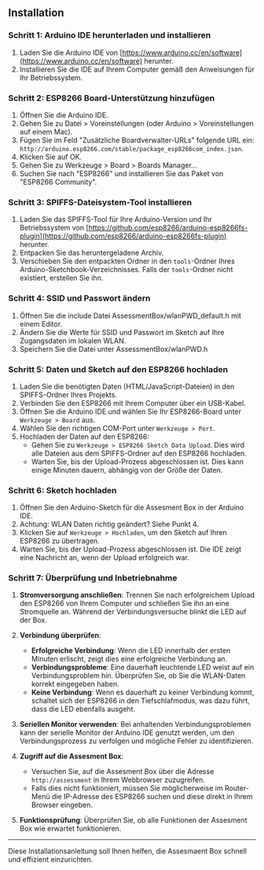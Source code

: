 ## Installation

### Schritt 1: Arduino IDE herunterladen und installieren
1. Laden Sie die Arduino IDE von [https://www.arduino.cc/en/software](https://www.arduino.cc/en/software) herunter.
2. Installieren Sie die IDE auf Ihrem Computer gemäß den Anweisungen für Ihr Betriebssystem.

### Schritt 2: ESP8266 Board-Unterstützung hinzufügen
1. Öffnen Sie die Arduino IDE.
2. Gehen Sie zu Datei > Voreinstellungen (oder Arduino > Voreinstellungen auf einem Mac).
3. Fügen Sie im Feld "Zusätzliche Boardverwalter-URLs" folgende URL ein: `http://arduino.esp8266.com/stable/package_esp8266com_index.json`.
4. Klicken Sie auf OK.
5. Gehen Sie zu Werkzeuge > Board > Boards Manager...
6. Suchen Sie nach "ESP8266" und installieren Sie das Paket von "ESP8266 Community".

### Schritt 3: SPIFFS-Dateisystem-Tool installieren
1. Laden Sie das SPIFFS-Tool für Ihre Arduino-Version und Ihr Betriebssystem von [https://github.com/esp8266/arduino-esp8266fs-plugin](https://github.com/esp8266/arduino-esp8266fs-plugin) herunter.
2. Entpacken Sie das heruntergeladene Archiv.
3. Verschieben Sie den entpackten Ordner in den `tools`-Ordner Ihres Arduino-Sketchbook-Verzeichnisses. Falls der `tools`-Ordner nicht existiert, erstellen Sie ihn.

### Schritt 4: SSID und Passwort ändern
1. Öffnen Sie die include Datei AssessmentBox/wlanPWD_default.h mit einem Editor.
2. Ändern Sie die Werte für SSID und Passwort im Sketch auf Ihre Zugangsdaten im lokalen WLAN.
3. Speichern Sie die Datei unter AssessmentBox/wlanPWD.h

### Schritt 5: Daten und Sketch auf den ESP8266 hochladen
1. Laden Sie die benötigten Daten (HTML/JavaScript-Dateien) in den SPIFFS-Ordner Ihres Projekts.
2. Verbinden Sie den ESP8266 mit Ihrem Computer über ein USB-Kabel.
3. Öffnen Sie die Arduino IDE und wählen Sie Ihr ESP8266-Board unter `Werkzeuge > Board` aus.
4. Wählen Sie den richtigen COM-Port unter `Werkzeuge > Port`.
5. Hochladen der Daten auf den ESP8266:
   - Gehen Sie zu `Werkzeuge > ESP8266 Sketch Data Upload`. Dies wird alle Dateien aus dem SPIFFS-Ordner auf den ESP8266 hochladen.
   - Warten Sie, bis der Upload-Prozess abgeschlossen ist. Dies kann einige Minuten dauern, abhängig von der Größe der Daten.

### Schritt 6: Sketch hochladen
1. Öffnen Sie den Arduino-Sketch für die Assesment Box in der Arduino IDE.
2. Achtung: WLAN Daten richtig geändert? Siehe Punkt 4.
3. Klicken Sie auf `Werkzeuge > Hochladen`, um den Sketch auf Ihren ESP8266 zu übertragen.
4. Warten Sie, bis der Upload-Prozess abgeschlossen ist. Die IDE zeigt eine Nachricht an, wenn der Upload erfolgreich war.

### Schritt 7: Überprüfung und Inbetriebnahme
1. **Stromversorgung anschließen**: Trennen Sie nach erfolgreichem Upload den ESP8266 von Ihrem Computer und schließen Sie ihn an eine Stromquelle an. Während der Verbindungsversuche blinkt die LED auf der Box.
   
2. **Verbindung überprüfen**:
   - **Erfolgreiche Verbindung**: Wenn die LED innerhalb der ersten Minuten erlischt, zeigt dies eine erfolgreiche Verbindung an.
   - **Verbindungsprobleme**: Eine dauerhaft leuchtende LED weist auf ein Verbindungsproblem hin. Überprüfen Sie, ob Sie die WLAN-Daten korrekt eingegeben haben.
   - **Keine Verbindung**: Wenn es dauerhaft zu keiner Verbindung kommt, schaltet sich der ESP8266 in den Tiefschlafmodus, was dazu führt, dass die LED ebenfalls ausgeht.

3. **Seriellen Monitor verwenden**: Bei anhaltenden Verbindungsproblemen kann der serielle Monitor der Arduino IDE genutzt werden, um den Verbindungsprozess zu verfolgen und mögliche Fehler zu identifizieren.

4. **Zugriff auf die Assesment Box**:
   - Versuchen Sie, auf die Assesment Box über die Adresse `http://assessment` in Ihrem Webbrowser zuzugreifen.
   - Falls dies nicht funktioniert, müssen Sie möglicherweise im Router-Menü die IP-Adresse des ESP8266 suchen und diese direkt in Ihrem Browser eingeben.

5. **Funktionsprüfung**: Überprüfen Sie, ob alle Funktionen der Assesment Box wie erwartet funktionieren.

---
Diese Installationsanleitung soll Ihnen helfen, die Assesmaent Box schnell und effizient einzurichten.
